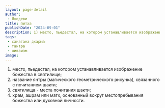 ```yaml
---
layout: page-detail
author:
 - Яшодеви
title: питха
publishDate: "2024-09-01"
description: 1) место, пьедестал, на котором устанавливается изображение божества в святилище;
tags:
 - санатана дхарма
 - тантра
 - шиваизм
image: 
---
```


1) место, пьедестал, на котором устанавливается изображение божества в святилище;
2) название янтры (магического геометрического рисунка), связанного с почитанием шакти;
3) святилища - места почитания шакти;
4) храм, ашрам или матх, основанный вокруг местопребывания божества или духовной личности.

